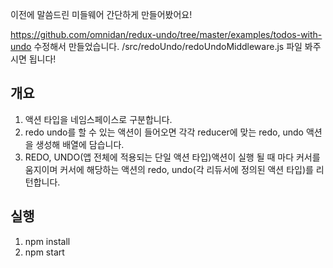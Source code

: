 이전에 말씀드린 미들웨어 간단하게 만들어봤어요!

https://github.com/omnidan/redux-undo/tree/master/examples/todos-with-undo 수정해서 만들었습니다.
/src/redoUndo/redoUndoMiddleware.js 파일 봐주시면 됩니다!

## 개요
1. 액션 타입을 네임스페이스로 구분합니다. 
2. redo undo를 할 수 있는 액션이 들어오면 각각 reducer에 맞는 redo, undo 액션을 생성해 배열에 담습니다.
3. REDO, UNDO(앱 전체에 적용되는 단일 액션 타입)액션이 실행 될 때 마다 커서를 움지이며 커서에 해당하는 액션의 redo, undo(각 리듀서에 정의된 액션 타입)를 리턴합니다.

## 실행
1. npm install
2. npm start

